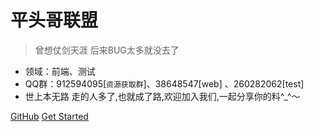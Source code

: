 
# 平头哥联盟

> 曾想仗剑天涯  后来BUG太多就没去了

* 领域：前端、测试
* QQ群：912594095[`资源获取群`]、38648547[web] 、260282062[test]
* 世上本无路 走的人多了,也就成了路,欢迎加入我们,一起分享你的料^_^～

[GitHub](https://github.com/honeybadger8/)
[Get Started](#平头哥联盟)

<!-- ![color](#ffffff) -->